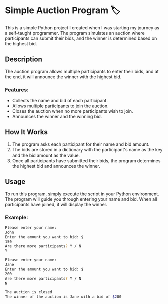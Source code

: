 # Simple Auction Program 🏷️

This is a simple Python project I created when I was starting my journey as a self-taught programmer. The program simulates an auction where participants can submit their bids, and the winner is determined based on the highest bid.

## Description

The auction program allows multiple participants to enter their bids, and at the end, it will announce the winner with the highest bid.

### Features:
- Collects the name and bid of each participant.
- Allows multiple participants to join the auction.
- Closes the auction when no more participants wish to join.
- Announces the winner and the winning bid.

## How It Works

1. The program asks each participant for their name and bid amount.
2. The bids are stored in a dictionary with the participant's name as the key and the bid amount as the value.
3. Once all participants have submitted their bids, the program determines the highest bid and announces the winner.

## Usage

To run this program, simply execute the script in your Python environment. The program will guide you through entering your name and bid. When all participants have joined, it will display the winner.

### Example:

```bash
Please enter your name:
John
Enter the amount you want to bid: $
150
Are there more participants? Y / N
Y

Please enter your name:
Jane
Enter the amount you want to bid: $
200
Are there more participants? Y / N
N

The auction is closed
The winner of the auction is Jane with a bid of $200